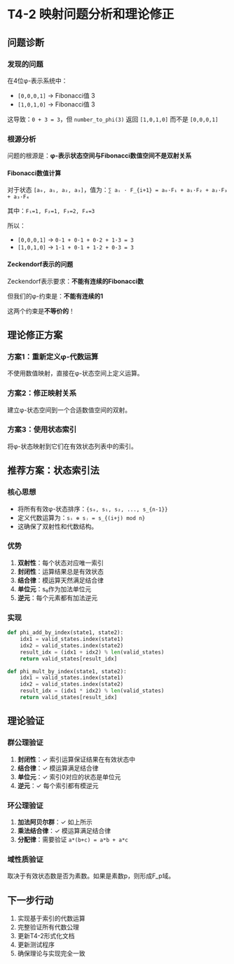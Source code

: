 # T4-2 映射问题分析和理论修正

## 问题诊断

### 发现的问题
在4位φ-表示系统中：
- `[0,0,0,1]` → Fibonacci值 3
- `[1,0,1,0]` → Fibonacci值 3

这导致：`0 + 3 = 3`，但 `number_to_phi(3)` 返回 `[1,0,1,0]` 而不是 `[0,0,0,1]`

### 根源分析
问题的根源是：**φ-表示状态空间与Fibonacci数值空间不是双射关系**

#### Fibonacci数值计算
对于状态 `[a₀, a₁, a₂, a₃]`，值为：`∑ aᵢ · F_{i+1} = a₀·F₁ + a₁·F₂ + a₂·F₃ + a₃·F₄`

其中：`F₁=1, F₂=1, F₃=2, F₄=3`

所以：
- `[0,0,0,1]` → `0·1 + 0·1 + 0·2 + 1·3 = 3`
- `[1,0,1,0]` → `1·1 + 0·1 + 1·2 + 0·3 = 3`

#### Zeckendorf表示的问题
Zeckendorf表示要求：**不能有连续的Fibonacci数**

但我们的φ-约束是：**不能有连续的1**

这两个约束是**不等价的**！

## 理论修正方案

### 方案1：重新定义φ-代数运算
不使用数值映射，直接在φ-状态空间上定义运算。

### 方案2：修正映射关系
建立φ-状态空间到一个合适数值空间的双射。

### 方案3：使用状态索引
将φ-状态映射到它们在有效状态列表中的索引。

## 推荐方案：状态索引法

### 核心思想
- 将所有有效φ-状态排序：`{s₀, s₁, s₂, ..., s_{n-1}}`
- 定义代数运算为：`sᵢ ⊕ sⱼ = s_{(i+j) mod n}`
- 这确保了双射性和代数结构。

### 优势
1. **双射性**：每个状态对应唯一索引
2. **封闭性**：运算结果总是有效状态
3. **结合律**：模运算天然满足结合律
4. **单位元**：s₀作为加法单位元
5. **逆元**：每个元素都有加法逆元

### 实现
```python
def phi_add_by_index(state1, state2):
    idx1 = valid_states.index(state1)
    idx2 = valid_states.index(state2)
    result_idx = (idx1 + idx2) % len(valid_states)
    return valid_states[result_idx]

def phi_mult_by_index(state1, state2):
    idx1 = valid_states.index(state1)
    idx2 = valid_states.index(state2)
    result_idx = (idx1 * idx2) % len(valid_states)
    return valid_states[result_idx]
```

## 理论验证

### 群公理验证
1. **封闭性**：✓ 索引运算保证结果在有效状态中
2. **结合律**：✓ 模运算满足结合律
3. **单位元**：✓ 索引0对应的状态是单位元
4. **逆元**：✓ 每个索引都有模逆元

### 环公理验证
1. **加法阿贝尔群**：✓ 如上所示
2. **乘法结合律**：✓ 模运算满足结合律
3. **分配律**：需要验证 `a*(b+c) = a*b + a*c`

### 域性质验证
取决于有效状态数是否为素数。如果是素数p，则形成F_p域。

## 下一步行动

1. 实现基于索引的代数运算
2. 完整验证所有代数公理
3. 更新T4-2形式化文档
4. 更新测试程序
5. 确保理论与实现完全一致